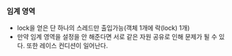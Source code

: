 
### 임계 영역

- lock을 얻은 단 하나의 스레드만 출입가능(객체 1개에 락(lock) 1개)
- 만약 임계 영역을 설정을 안 해준다면 서로 같은 자원 공유로 인해 문제가 될 수 있다. 또한 레이스 컨디션이 일어난다.